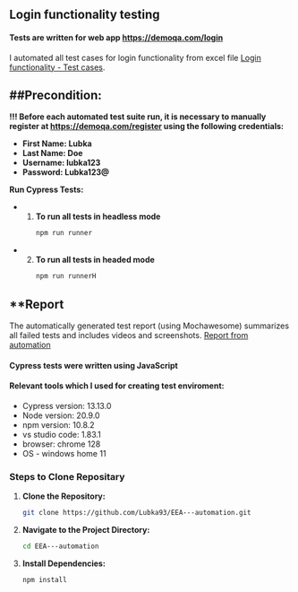 ## Login functionality testing

#### Tests are written for web app https://demoqa.com/login

I automated all test cases for login functionality from excel file [Login functionality  - Test cases]().

##Precondition:
-
**!!! Before each automated test suite run, it is necessary to manually register at https://demoqa.com/register using the following credentials:**

- **First Name: Lubka**
- **Last Name: Doe**
- **Username: lubka123**
- **Password: Lubka123@**

**Run Cypress Tests:**

- 1. **To run all tests in headless mode**
        ```bash
        npm run runner
        ```
- 2. **To run all tests in headed mode**
        ```bash
        npm run runnerH
        ```

**Report
-
The automatically generated test report (using Mochawesome) summarizes all failed tests and includes videos and screenshots. [Report from automation]()



#### Cypress tests were written using JavaScript

#### Relevant tools which I used for creating test enviroment:

- Cypress version: 13.13.0
- Node version: 20.9.0
- npm version: 10.8.2 
- vs studio code: 1.83.1
- browser: chrome 128
- OS - windows home 11



### Steps to Clone Repositary

1. **Clone the Repository:**
    ```bash
    git clone https://github.com/Lubka93/EEA---automation.git

2. **Navigate to the Project Directory:**
    ```bash
    cd EEA---automation
    ```

3. **Install Dependencies:**
    ```bash
    npm install
    ```


